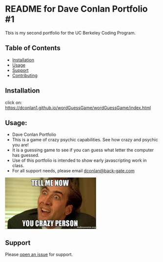 # README for Dave Conlan Portfolio #1

Tbis is my second portfolio for the UC Berkeley Coding Program. 

## Table of Contents

- [Installation](#installation)
- [Usage](#usage)
- [Support](#support)
- [Contributing](#contributing)

## Installation

click on: https://dconlan1.github.io/wordGuessGame/wordGuessGame/index.html


## Usage:

- Dave Conlan Portfolio
- This is a game of crazy psychic capabilities. See how crazy and psychic you are!
- It is a guessing game to see if you can guess what letter the computer has guessed. 
- Use of this portfolio is intended to show early javascripting work in class. 
- For all support needs, please email dconlan@back-gate.com

<img src="images.jpg" alt="crazy">


## Support

Please [open an issue](https://github.com/fraction/dconlan/issues/new) for support.

